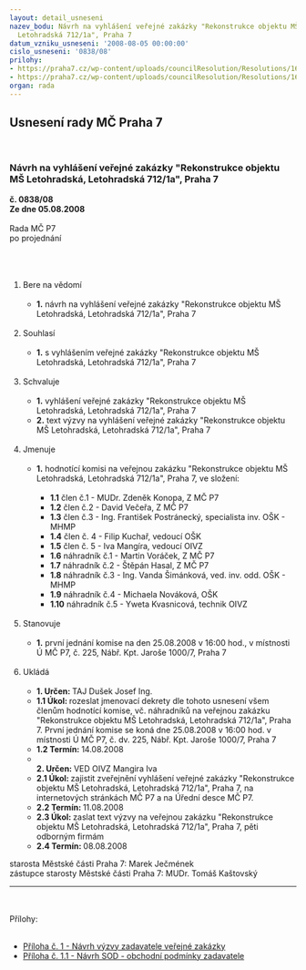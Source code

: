 ```yaml
---
layout: detail_usneseni
nazev_bodu: Návrh na vyhlášení veřejné zakázky "Rekonstrukce objektu MŠ Letohradská,
  Letohradská 712/1a", Praha 7
datum_vzniku_usneseni: '2008-08-05 00:00:00'
cislo_usneseni: '0838/08'
prilohy:
- https://praha7.cz/wp-content/uploads/councilResolution/Resolutions/16935/p%c5%99%c3%adloha_838.doc
- https://praha7.cz/wp-content/uploads/councilResolution/Resolutions/16935/30-n%c3%a1vrh_sod.doc
organ: rada
---
```

<div id="ucUsn_pList" class="usn">
	<span><h2>Usnesení rady MČ Praha 7 </h2>
<br></span><div class="standBody">
<span><h3>Návrh na vyhlášení veřejné zakázky "Rekonstrukce objektu MŠ Letohradská, Letohradská 712/1a", Praha 7</h3></span><div class="center">
		<strong>č. 0838/08</strong><br>
	</div>
<div class="center">
		<strong>Ze dne 05.08.2008</strong><br><br>
	</div>Rada MČ P7<br>po projednání<br><br><br><ol>
<br><li>Bere na vědomí<br><ul>
<br><li>
<strong>1.</strong> návrh na vyhlášení veřejné zakázky "Rekonstrukce objektu MŠ Letohradská, Letohradská 712/1a", Praha 7</li>
</ul>
<br>
</li>
<li>Souhlasí<br><ul>
<br><li>
<strong>1.</strong> s vyhlášením veřejné zakázky "Rekonstrukce objektu MŠ Letohradská, Letohradská 712/1a", Praha 7 </li>
</ul>
<br>
</li>
<li>Schvaluje<br><ul>
<br><li>
<strong>1.</strong> vyhlášení veřejné zakázky "Rekonstrukce objektu MŠ Letohradská, Letohradská 712/1a", Praha 7<br>
</li>
<li>
<strong>2.</strong> text výzvy na vyhlášení veřejné zakázky "Rekonstrukce objektu MŠ Letohradská, Letohradská 712/1a", Praha 7</li>
</ul>
<br>
</li>
<li>Jmenuje<br><ul>
<br><li>
<strong>1.</strong> hodnotící komisi na veřejnou zakázku "Rekonstrukce objektu MŠ Letohradská, Letohradská 712/1a", Praha 7, ve složení: <br><ul>
<br><li>
<strong>1.1</strong> člen č.1 - MUDr. Zdeněk Konopa, Z MČ P7<br>
</li>
<li>
<strong>1.2</strong> člen č.2 - David Večeřa, Z MČ P7<br>
</li>
<li>
<strong>1.3</strong> člen č.3 - Ing. František Postránecký, specialista inv. OŠK - MHMP<br>
</li>
<li>
<strong>1.4</strong> člen č. 4 - Filip Kuchař, vedoucí OŠK<br>
</li>
<li>
<strong>1.5</strong> člen č. 5 - Iva Mangíra, vedoucí OIVZ<br>
</li>
<li>
<strong>1.6</strong> náhradník č.1 - Martin Voráček, Z MČ P7<br>
</li>
<li>
<strong>1.7</strong> náhradník č.2 - Štěpán Hasal, Z MČ P7<br>
</li>
<li>
<strong>1.8</strong> náhradník č.3 - Ing. Vanda Šimánková, ved. inv. odd. OŠK - MHMP <br>
</li>
<li>
<strong>1.9</strong> náhradník č.4 - Michaela Nováková, OŠK <br>
</li>
<li>
<strong>1.10</strong> náhradník č.5 - Yweta Kvasnicová, technik OIVZ </li>
</ul>
</li>
</ul>
<br>
</li>
<li>Stanovuje<br><ul>
<br><li>
<strong>1.</strong> první jednání komise na den 25.08.2008 v 16:00 hod., v místnosti Ú MČ P7, č. 225, Nábř. Kpt. Jaroše 1000/7, Praha 7 </li>
</ul>
<br>
</li>
<li>Ukládá<br><ul>
<br><li>
<strong>1. Určen: </strong>TAJ Dušek Josef Ing.<br>
</li>
<li>
<strong>1.1 Úkol: </strong>rozeslat jmenovací dekrety dle tohoto usnesení všem členům hodnotící komise, vč. náhradníků na veřejnou zakázku "Rekonstrukce objektu MŠ Letohradská, Letohradská 712/1a", Praha 7. První jednání komise se koná dne 25.08.2008 v 16:00 hod. v místnosti Ú MČ P7, č. dv. 225, Nábř. Kpt. Jaroše 1000/7, Praha 7 <br>
</li>
<li>
<strong>1.2 Termín: </strong>14.08.2008<br>
</li>
<li>
<strong><br>2. Určen: </strong>VED OIVZ Mangira Iva<br>
</li>
<li>
<strong>2.1 Úkol: </strong>zajistit zveřejnění vyhlášení veřejné zakázky "Rekonstrukce objektu MŠ Letohradská, Letohradská 712/1a", Praha 7, na internetových stránkách MČ P7 a na Úřední desce MČ P7. <br>
</li>
<li>
<strong>2.2 Termín: </strong>11.08.2008<br>
</li>
<li>
<strong>2.3 Úkol: </strong>zaslat text výzvy na veřejnou zakázku "Rekonstrukce objektu MŠ Letohradská, Letohradská 712/1a", Praha 7, pěti odborným firmám<br>
</li>
<li>
<strong>2.4 Termín: </strong>08.08.2008</li>
</ul>
</li>
</ol>starosta Městské části Praha 7: Marek Ječmének<br>zástupce starosty Městské části Praha 7: MUDr. Tomáš Kaštovský <br><hr>
<br><br>Přílohy: <br><ul>
<br><li>
<a href="/zdroj.aspx?typ=4&amp;Id=18619&amp;sh=239962137" target="_blank" title="Odkaz na jiné stránky - nové okno">Příloha č. 1 - Návrh výzvy zadavatele veřejné zakázky </a><br>
</li>
<li>
<a href="/zdroj.aspx?typ=4&amp;id=18599&amp;sh=-1922391458" target="_blank" title="soubor (.doc 122 kb)-nové okno">Příloha č. 1.1 - Návrh SOD - obchodní podmínky zadavatele</a> </li>
</ul>
</div>
</div>